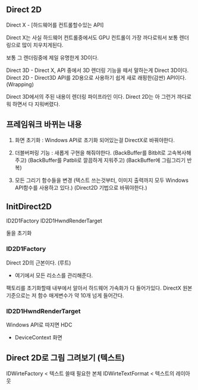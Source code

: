 ﻿## Direct 2D

Direct X - [하드웨어를 컨트롤할수있는 API]

Direct X는 사실 하드웨어 컨트롤중에서도 GPU 컨트롤이 가장 까다로워서
보통 렌더링으로 많이 치우치게된다.

보통 그 렌더링중에 제일 유명한게 3D이다.

Direct 3D - Direct X, API 중에서 3D 렌더링 기능을 떼서 말하는게 Direct 3D이다.
Direct 2D - Direct3D API를 2D용으로 사용하기 쉽게 새로 래핑한(감싼) API이다.
			(Wrapping)

Direct 3D에서의 주된 내용이 렌더링 파이프라인 이다.
Direct 2D는 아 그런거 까다로워 하면서 다 지워버렸다.

## 프레임워크 바뀌는 내용

1. 화면 초기화 : Windows API로 초기화 되어있는걸 DirectX로 바꿔야한다.
2. 더블버퍼링 기능 : 새롭게 구현을 해줘야한다.
   (BackBuffer를 Bitblt로 고속복사해주고)
   (BackBuffer를 Patbli로 깔끔하게 지워주고)
   (BackBuffer에 그림그리기 반복)

3. 모든 그리기 함수들을 변경
   (텍스트 쓰는것부터, 이미지 출력까지 모두 Windows API함수를 사용하고 있다.)
   (Direct2D 기법으로 바꿔야한다.)

## InitDirect2D

ID2D1Factory
ID2D1HwndRenderTarget

둘을 초기화

### ID2D1Factory

Direct 2D의 근본이다. (루트)
 - 여기에서 모든 리소스를 관리해준다.
	
 팩토리를 초기화할때 내부에서 알아서 하드웨어 가속화가 다 들어가있다.
 DirectX 원본 기준으로는 저 함수 매게변수가 약 10개 넘게 들어간다.

### ID2D1HwndRenderTarget

Windows API로 따지면 HDC
 - DeviceContext
 화면
	
## Direct 2D로 그림 그려보기 (텍스트)

IDWirteFactory			< 텍스트 쓸때 필요한 본체
IDWirteTextFormat		< 텍스트의 레이아웃